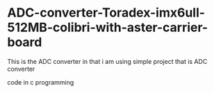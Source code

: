 # ADC-converter-Toradex-imx6ull-512MB-colibri-with-aster-carrier-board
This is the ADC converter in that i am using simple project that is ADC converter 









code in c programming



